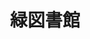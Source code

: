 ---
title: 緑図書館
description: 绿色图书馆
kana: みどりとしょかん
pronunciation: midoritosyokann
pubDate: 2024-08-19 00:00:54
lessonIndex: 4
---